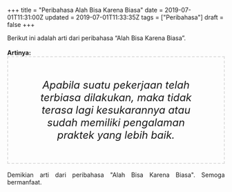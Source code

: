 +++
title = "Peribahasa Alah Bisa Karena Biasa"
date = 2019-07-01T11:31:00Z
updated = 2019-07-01T11:33:35Z
tags = ["Peribahasa"]
draft = false
+++

<div dir="ltr" style="text-align: left;" trbidi="on"><div style="text-align: justify;">Berikut ini adalah arti dari peribahasa “Alah Bisa Karena Biasa”.</div><br /><div style="text-align: justify;"><b>Artinya:</b></div><div style="border: 2px dashed #ddd; font-size: 24px; height: auto; margin: 0 auto; padding: 50px; text-align: center; width: auto;"><i>Apabila suatu pekerjaan telah terbiasa dilakukan, maka tidak terasa lagi kesukarannya atau sudah memiliki pengalaman praktek yang lebih baik.</i></div><div style="text-align: justify;"><br /></div><div style="text-align: justify;">Demikian arti dari peribahasa "Alah Bisa Karena Biasa". Semoga bermanfaat.</div></div>
